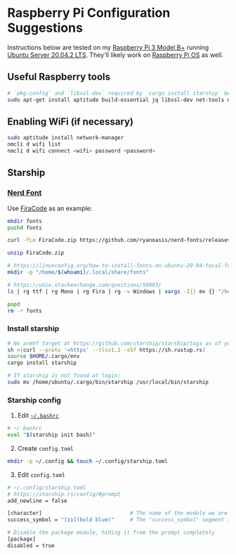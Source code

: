 # Raspberry Pi Configuration Suggestions

Instructions below are tested on my [Raspberry Pi 3 Model B+](https://www.raspberrypi.org/products/raspberry-pi-3-model-b-plus/) running [Ubuntu Server 20.04.2 LTS](https://ubuntu.com/download/raspberry-pi). They'll likely work on [Raspberry Pi OS](https://www.raspberrypi.org/software/) as well.

## Useful Raspberry tools

```bash
# `pkg-config` and `libssl-dev` required by `cargo install starship` below
sudo apt-get install aptitude build-essential jq libssl-dev net-tools network-manager nmap pkg-config ripgrep unzip zsh
```

## Enabling WiFi (if necessary)

```bash
sudo aptitude install network-manager
nmcli d wifi list
nmcli d wifi connect <wifi> password <password>
```

## Starship

### [Nerd Font](https://www.nerdfonts.com/font-downloads)

Use [FiraCode](https://github.com/ryanoasis/nerd-fonts/releases/download/v2.1.0/FiraCode.zip) as an example:

```bash
mkdir fonts
pushd fonts

curl -fLo FiraCode.zip https://github.com/ryanoasis/nerd-fonts/releases/download/v2.1.0/FiraCode.zip

unzip FiraCode.zip

# https://linuxconfig.org/how-to-install-fonts-on-ubuntu-20-04-focal-fossa-linux
mkdir -p "/home/$(whoami)/.local/share/fonts"

# https://unix.stackexchange.com/questions/56903/
ls | rg ttf | rg Mono | rg Fira | rg -v Windows | xargs -I{} mv {} "/home/$(whoami)/.local/share/fonts"

popd
rm -r fonts
```

### Install starship

```bash
# No armhf target at https://github.com/starship/starship/tags as of yet
sh <(curl --proto '=https' --tlsv1.2 -sSf https://sh.rustup.rs)
source $HOME/.cargo/env
cargo install starship

# If starship is not found at login:
sudo mv /home/ubuntu/.cargo/bin/starship /usr/local/bin/starship
```

### Starship config

1. Edit [`~/.bashrc`](https://starship.rs/)

```bash
# ~/.bashrc
eval "$(starship init bash)"
```

2. Create `config.toml`
```bash
mkdir -p ~/.config && touch ~/.config/starship.toml
```

3. Edit `config.toml`

```bash
# ~/.config/starship.toml
# https://starship.rs/config/#prompt
add_newline = false

[character]                            # The name of the module we are configuring is "character"
success_symbol = "[❯❯](bold blue)"     # The "success_symbol" segment is being set to "❯❯" with the color "bold blur"

# Disable the package module, hiding it from the prompt completely
[package]
disabled = true
```
